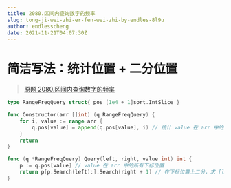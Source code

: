 ```yaml
---
title: 2080.区间内查询数字的频率
slug: tong-ji-wei-zhi-er-fen-wei-zhi-by-endles-8l9u
author: endlesscheng
date: 2021-11-21T04:07:30Z
---
```

# 简洁写法：统计位置 + 二分位置
 
> [原题 2080.区间内查询数字的频率](https://leetcode.cn/problems/range-frequency-queries)
```go
type RangeFreqQuery struct{ pos [1e4 + 1]sort.IntSlice }

func Constructor(arr []int) (q RangeFreqQuery) {
	for i, value := range arr {
		q.pos[value] = append(q.pos[value], i) // 统计 value 在 arr 中的所有下标位置
	}
	return
}

func (q *RangeFreqQuery) Query(left, right, value int) int {
	p := q.pos[value] // value 在 arr 中的所有下标位置
	return p[p.Search(left):].Search(right + 1) // 在下标位置上二分，求 [left,right] 之间的下标个数，即为 value 的频率
}
```
